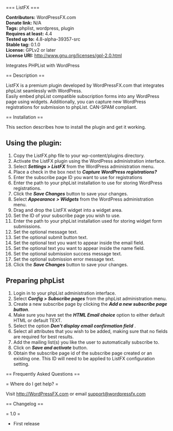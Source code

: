 === ListFX ===

**Contributors:** WordPressFX.com  
**Donate link:** N/A  
**Tags:** phplist, wordpress, plugin   
**Requires at least:** 4.4  
**Tested up to:** 4.8-alpha-39357-src  
**Stable tag:** 0.1.0  
**License:** GPLv2 or later  
**License URI:** http://www.gnu.org/licenses/gpl-2.0.html  

Integrates PHPList with WordPress

== Description ==

ListFX is a premium plugin developed by WordPressFX.com that integrates phpList seamlessly with WordPress.  
Easily embed phpList compatible subscription forms into any WordPress page using widgets. 
Additionally, you can capture new WordPress registrations for submission to phpList. CAN-SPAM compliant.

== Installation ==

This section describes how to install the plugin and get it working.


<h2>Using the plugin:</h2>
<ol>
 	<li>Copy the ListFX.php file to your wp-content/plugins directory.</li>
 	<li>Activate the ListFX plugin using the WordPress administration interface.</li>
 	<li>Select <b><i>Settings > ListFX</i></b> from the WordPress administration menu.</li>
	<li>Place a check in the box next to <b><i>Capture WordPress registrations?</i></b></li>
	<li>Enter the subscribe page ID you want to use for registrations</li>
	<li>Enter the path to your phpList installation to use for storing WordPress registrations.</li>
	<li>Click the <b><i>Save Changes</i></b> button to save your changes.</li>
 	<li>Select <b><i>Appearance > Widgets</i></b> from the WordPress administration menu.</li>
	<li>Drag and drop the ListFX widget into a widget area.</li>
	<li>Set the ID of your subscribe page you wish to use.</li>
	<li>Enter the path to your phpList installation used for storing widget form submissions.</li>
	<li>Set the optional message text.</li>
 	<li>Set the optional submit button text.</li>
 	<li>Set the optional text you want to appear inside the email field.</li>
	<li>Set the optional text you want to appear inside the name field.</li>
	<li>Set the optional submission success message text.</li>
	<li>Set the optional submission error message text.</li>
	<li>Click the <b><i>Save Changes</i></b> button to save your changes.</li>
 
</ol>

<h2>Preparing phpList</h2>

<ol>
 	<li>Login in to your phpList administration interface.</li>
 	<li>Select <b><i>Config > Subscribe pages</i></b> from the phpList administration menu.</li>
 	<li>Create a new subscribe page by clicking the <b><i>Add a new subscribe page button</i></b>.</li>
 	<li>Make sure you have set the <b><i>HTML Email choice</i></b>  option to either default HTML or default TEXT.</li>
 	<li>Select the option <b><i>Don't display email confirmation field</i></b> .</li>
 	<li>Select all attributes that you wish to be added, making sure that no fields are required for best results.</li>
 	<li>Add the mailing list(s) you like the user to automatically subscribe to.</li>
 	<li>Click on <b><i>Save and activate</i></b>  button.</li>
 	<li>Obtain the subscribe page id of the subscribe page created or an existing one. This ID will need to be applied to ListFX configuration setting.</li>
 
</ol>

== Frequently Asked Questions ==

= Where do I get help? =

Visit http://WordPressFX.com or email support@wordpressfx.com

== Changelog ==

= 1.0 =
* First release

